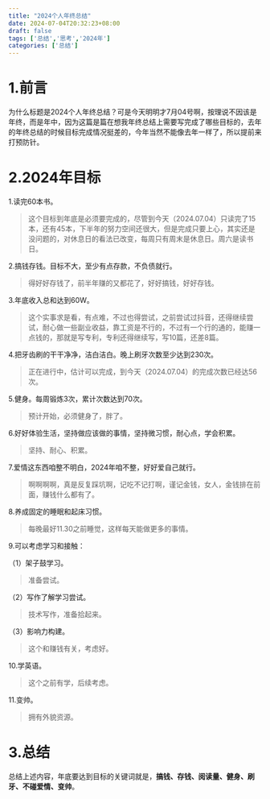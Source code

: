 ```yaml
---
title: "2024个人年终总结"
date: 2024-07-04T20:32:23+08:00
draft: false
tags: ['总结','思考','2024年']
categories: ['总结']
---
```


# 1.前言

为什么标题是2024个人年终总结？可是今天明明才7月04号啊，按理说不因该是年终，而是年中，因为这篇是篇在想我年终总结上需要写完成了哪些目标的，去年的年终总结的时候目标完成情况挺差的，今年当然不能像去年一样了，所以提前来打预防针。

# 2.2024年目标

1.读完60本书。

>这个目标到年底是必须要完成的，尽管到今天（2024.07.04）只读完了15本，还有45本，下半年的努力空间还很大，但是完成只要上心，其实还是没问题的，对休息日的看法已改变，每周只有周末是休息日。周六是读书日。

2.搞钱存钱。目标不大，至少有点存款，不负债就行。

>得好好存钱了，前半年赚的又都花了，好好搞钱，好好存钱。

3.年底收入总和达到60W。

>这个实事求是看，有点难，不过也得尝试，之前尝试过抖音，还得继续尝试，耐心做一些副业收益，靠工资是不行的，不过有一个行的通的，能赚一点钱的，那就是写专利，专利还得继续写，写10篇，还差8篇。

4.把牙齿刷的干干净净，洁白洁白。晚上刷牙次数至少达到230次。

>正在进行中，估计可以完成，到今天（2024.07.04）的完成次数已经达56次。

5.健身。每周锻炼3次，累计次数达到70次。

>预计开始，必须健身了，胖了。

6.好好体验生活，坚持做应该做的事情，坚持微习惯，耐心点，学会积累。

>坚持、耐心、积累。

7.爱情这东西咱整不明白，2024年咱不整，好好爱自己就行。

>啊啊啊啊，真是反复踩坑啊，记吃不记打啊，谨记金钱，女人，金钱排在前面，赚钱什么都有了。

8.养成固定的睡眠和起床习惯。

>每晚最好11.30之前睡觉，这样每天能做更多的事情。

9.可以考虑学习和接触：

（1）架子鼓学习。

>准备尝试。

（2）写作了解学习尝试。

>技术写作，准备拾起来。

（3）影响力构建。

>这个和赚钱有关，考虑好。

 10.学英语。

>这个之前有学，后续考虑。

 11.变帅。

>拥有外貌资源。

# 3.总结

总结上述内容，年底要达到目标的关键词就是，**搞钱、存钱、阅读量、健身、刷牙、不碰爱情、变帅**。
